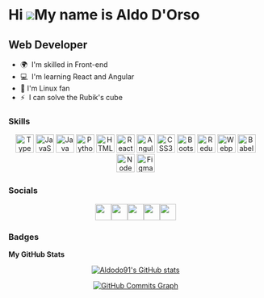 Hi
![](https://user-images.githubusercontent.com/18350557/176309783-0785949b-9127-417c-8b55-ab5a4333674e.gif)My
name is Aldo D'Orso
===================================================================================================================================
Web Developer 
------------- 
* 🌍  I'm skilled in Front-end 
* 💻  I'm learning React and Angular 
* 🐧  I'm Linux fan
* ⚡  I can solve the Rubik's cube  
### Skills

<p align="center">
  <a href="https://www.typescriptlang.org/" target="_blank" rel="noreferrer"
    ><img
      src="https://raw.githubusercontent.com/danielcranney/readme-generator/main/public/icons/skills/typescript-colored.svg"
      width="36"
      height="36"
      alt="TypeScript"
  /></a>
  <a
    href="https://developer.mozilla.org/en-US/docs/Web/JavaScript"
    target="_blank"
    rel="noreferrer"
    ><img
      src="https://raw.githubusercontent.com/danielcranney/readme-generator/main/public/icons/skills/javascript-colored.svg"
      width="36"
      height="36"
      alt="JavaScript"
  /></a>
  <a href="https://www.oracle.com/java/" target="_blank" rel="noreferrer"
    ><img
      src="https://raw.githubusercontent.com/danielcranney/readme-generator/main/public/icons/skills/java-colored.svg"
      width="36"
      height="36"
      alt="Java"
  /></a>
  <a href="https://www.python.org/" target="_blank" rel="noreferrer"
    ><img
      src="https://raw.githubusercontent.com/danielcranney/readme-generator/main/public/icons/skills/python-colored.svg"
      width="36"
      height="36"
      alt="Python"
  /></a>
  <a
    href="https://developer.mozilla.org/en-US/docs/Glossary/HTML5"
    target="_blank"
    rel="noreferrer"
    ><img
      src="https://raw.githubusercontent.com/danielcranney/readme-generator/main/public/icons/skills/html5-colored.svg"
      width="36"
      height="36"
      alt="HTML5"
  /></a>
  <a href="https://reactjs.org/" target="_blank" rel="noreferrer"
    ><img
      src="https://raw.githubusercontent.com/danielcranney/readme-generator/main/public/icons/skills/react-colored.svg"
      width="36"
      height="36"
      alt="React"
  /></a>
  <a href="https://angular.io/" target="_blank" rel="noreferrer"
    ><img
      src="https://raw.githubusercontent.com/danielcranney/readme-generator/main/public/icons/skills/angularjs-colored.svg"
      width="36"
      height="36"
      alt="Angular"
  /></a>
  <a href="https://www.w3.org/TR/CSS/#css" target="_blank" rel="noreferrer"
    ><img
      src="https://raw.githubusercontent.com/danielcranney/readme-generator/main/public/icons/skills/css3-colored.svg"
      width="36"
      height="36"
      alt="CSS3"
  /></a>
  <a href="https://getbootstrap.com/" target="_blank" rel="noreferrer"
    ><img
      src="https://raw.githubusercontent.com/danielcranney/readme-generator/main/public/icons/skills/bootstrap-colored.svg"
      width="36"
      height="36"
      alt="Bootstrap"
  /></a>
  <a href="https://redux.js.org/" target="_blank" rel="noreferrer"
    ><img
      src="https://raw.githubusercontent.com/danielcranney/readme-generator/main/public/icons/skills/redux-colored.svg"
      width="36"
      height="36"
      alt="Redux"
  /></a>
  <a href="https://webpack.js.org/" target="_blank" rel="noreferrer"
    ><img
      src="https://raw.githubusercontent.com/danielcranney/readme-generator/main/public/icons/skills/webpack-colored.svg"
      width="36"
      height="36"
      alt="Webpack"
  /></a>
  <a href="https://babeljs.io/" target="_blank" rel="noreferrer"
    ><img
      src="https://raw.githubusercontent.com/danielcranney/readme-generator/main/public/icons/skills/babel-colored-dark.svg"
      width="36"
      height="36"
      alt="Babel"
  /></a>
  <a href="https://nodejs.org/en/" target="_blank" rel="noreferrer"
    ><img
      src="https://raw.githubusercontent.com/danielcranney/readme-generator/main/public/icons/skills/nodejs-colored.svg"
      width="36"
      height="36"
      alt="NodeJS"
  /></a>
  <a href="https://www.figma.com/" target="_blank" rel="noreferrer"
    ><img
      src="https://raw.githubusercontent.com/danielcranney/readme-generator/main/public/icons/skills/figma-colored.svg"
      width="36"
      height="36"
      alt="Figma"
  /></a>
</p>

### Socials

<p style=" display: flex;
    justify-content: center;
    align-items: center;" align="center">
  <a href="https://codesandbox.io/u/Aldodo91" target="_blank" rel="noreferrer"
    ><img
      src="https://raw.githubusercontent.com/danielcranney/readme-generator/main/public/icons/socials/codesandbox-dark.svg"
      width="32"
      height="32"
  /></a>
  <a href="https://www.facebook.com/Fire.0ne" target="_blank" rel="noreferrer"
    ><img
      src="https://raw.githubusercontent.com/danielcranney/readme-generator/main/public/icons/socials/facebook.svg"
      width="32"
      height="32"
  /></a>
  <a href="https://www.github.com/Aldodo91" target="_blank" rel="noreferrer"
    ><img
      src="https://raw.githubusercontent.com/danielcranney/readme-generator/main/public/icons/socials/github-dark.svg"
      width="32"
      height="32"
  /></a>
  <a href="http://www.instagram.com/aldodo91" target="_blank" rel="noreferrer"
    ><img
      src="https://raw.githubusercontent.com/danielcranney/readme-generator/main/public/icons/socials/instagram.svg"
      width="32"
      height="32"
  /></a>
  <a
    href="https://www.linkedin.com/in/aldo-d-orso-859444188/"
    target="_blank"
    rel="noreferrer"
    ><img
      src="https://raw.githubusercontent.com/danielcranney/readme-generator/main/public/icons/socials/linkedin.svg"
      width="32"
      height="32"
  /></a>
</p>

### Badges

<b>My GitHub Stats</b>
<div align="center">
  <a href="http://www.github.com/Aldodo91"
    ><img
      src="https://github-readme-stats.vercel.app/api?username=Aldodo91&show_icons=true&hide=stars,prs,contribs&count_private=true&title_color=0891b2&text_color=ffffff&icon_color=0891b2&bg_color=1c1917&hide_border=true&show_icons=true"
      alt="Aldodo91's GitHub stats"
  /></a>

  <a href="http://www.github.com/Aldodo91"
    ><img
      src="https://github-readme-activity-graph.cyclic.app/graph?username=Aldodo91&bg_color=1c1917&color=ffffff&line=0891b2&point=ffffff&area_color=1c1917&area=true&hide_border=true&custom_title=GitHub%20Commits%20Graph"
      alt="GitHub Commits Graph"
  /></a>
</div>
